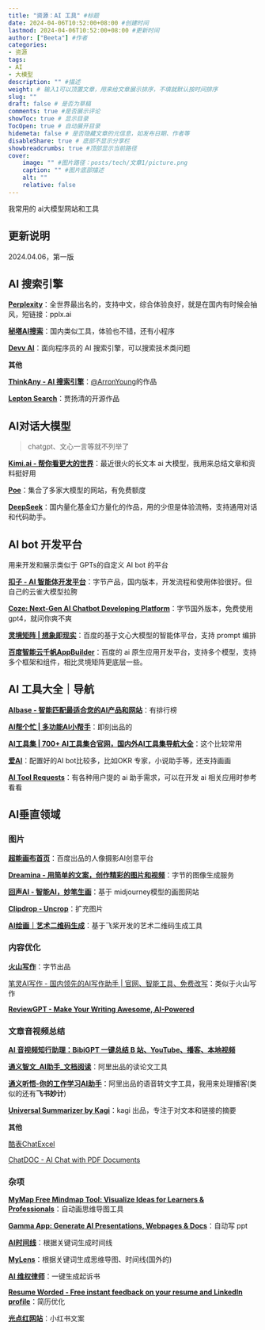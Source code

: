 ```yaml
---
title: "资源：AI 工具" #标题
date: 2024-04-06T10:52:00+08:00 #创建时间
lastmod: 2024-04-06T10:52:00+08:00 #更新时间
author: ["Beeta"] #作者
categories: 
- 资源
tags: 
- AI
- 大模型
description: "" #描述
weight: # 输入1可以顶置文章，用来给文章展示排序，不填就默认按时间排序
slug: ""
draft: false # 是否为草稿
comments: true #是否展示评论
showToc: true # 显示目录
TocOpen: true # 自动展开目录
hidemeta: false # 是否隐藏文章的元信息，如发布日期、作者等
disableShare: true # 底部不显示分享栏
showbreadcrumbs: true #顶部显示当前路径
cover:
    image: "" #图片路径：posts/tech/文章1/picture.png
    caption: "" #图片底部描述
    alt: ""
    relative: false
---
```

我常用的 ai大模型网站和工具

## 更新说明

2024.04.06，第一版

## AI 搜索引擎

[**Perplexity**](https://www.perplexity.ai/ "Perplexity")：全世界最出名的，支持中文，综合体验良好，就是在国内有时候会抽风，短链接：pplx.ai

[**秘塔AI搜索**](https://metaso.cn/ "秘塔AI搜索")：国内类似工具，体验也不错，还有小程序

[**Devv AI**](https://devv.ai/zh "Devv AI")：面向程序员的 AI 搜索引擎，可以搜索技术类问题

**其他**

[**ThinkAny - AI 搜索引擎**](https://thinkany.ai/zh "ThinkAny - AI 搜索引擎")：[@ArronYoung](https://okjk.co/cL7gkn "@ArronYoung")的作品

[**Lepton Search**](https://search.lepton.run/ "Lepton Search")：贾扬清的开源作品

## AI对话大模型

> chatgpt、文心一言等就不列举了

[**Kimi.ai - 帮你看更大的世界**](https://kimi.moonshot.cn/ "Kimi.ai - 帮你看更大的世界")：最近很火的长文本 ai 大模型，我用来总结文章和资料挺好用

[**Poe**](https://poe.com/ "Poe")：集合了多家大模型的网站，有免费额度

[**DeepSeek**](https://chat.deepseek.com/coder "DeepSeek")：国内量化基金幻方量化的作品，用的少但是体验流畅，支持通用对话和代码助手。

## AI bot 开发平台

用来开发和展示类似于 GPTs的自定义 AI bot 的平台

[**扣子 - AI 智能体开发平台**](https://www.coze.cn/ "扣子 - AI 智能体开发平台")：字节产品，国内版本，开发流程和使用体验很好。但自己的云雀大模型拉胯

[**Coze: Next-Gen AI Chatbot Developing Platform**](https://www.coze.com/ "Coze: Next-Gen AI Chatbot Developing Platform")：字节国外版本，免费使用 gpt4，就问你爽不爽

[**灵境矩阵 | 想象即现实**](https://agents.baidu.com/agent/create "灵境矩阵 | 想象即现实")：百度的基于文心大模型的智能体平台，支持 prompt 编排

[**百度智能云千帆AppBuilder**](https://cloud.baidu.com/product/AppBuilder "百度智能云千帆AppBuilder")：百度的 ai 原生应用开发平台，支持多个模型，支持多个框架和组件，相比灵境矩阵更底层一些。

## AI 工具大全｜导航

[**AIbase - 智能匹配最适合您的AI产品和网站**](https://top.aibase.com/ "AIbase - 智能匹配最适合您的AI产品和网站")：有排行榜

[**AI帮个忙 | 多功能AI小帮手**](https://aibang.run/ "AI帮个忙 | 多功能AI小帮手")：即刻出品的

[**AI工具集 | 700+ AI工具集合官网，国内外AI工具集导航大全**](https://ai-bot.cn/ "AI工具集 | 700+ AI工具集合官网，国内外AI工具集导航大全")：这个比较常用

[**爱AI**](https://chat.loveyou-ai.com/home "爱AI")：配置好的AI bot比较多，比如OKR 专家，小说助手等，还支持画画

[**AI Tool Requests**](https://theresanaiforthat.com/requests/ "AI Tool Requests")：有各种用户提的 ai 助手需求，可以在开发 ai 相关应用时参考看看

## AI垂直领域

### 图片

[**超能画布首页**](https://photo.baidu.com/photasy/home "超能画布首页")：百度出品的人像摄影AI创意平台

[**Dreamina - 用简单的文案，创作精彩的图片和视频**](https://dreamina.jianying.com/ai-tool/home "Dreamina - 用简单的文案，创作精彩的图片和视频")：字节的图像生成服务

[**回声AI - 智能AI，妙笔生画**](https://www.kaiecho.com/ "回声AI - 智能AI，妙笔生画")：基于 midjourney模型的画图网站

[**Clipdrop - Uncrop**](https://clipdrop.co/uncrop "Clipdrop - Uncrop")：扩充图片

[**AI绘画｜艺术二维码生成**](https://aistudio.baidu.com/community/app/1339?source=appCenter "AI绘画｜艺术二维码生成")：基于飞桨开发的艺术二维码生成工具

### 内容优化

[**火山写作**](https://www.writingo.net/document?docId=1 "火山写作")：字节出品

[笔灵AI写作 - 国内领先的AI写作助手 | 官网、智能工具、免费改写](https://ibiling.cn/ "笔灵AI写作 - 国内领先的AI写作助手 | 官网、智能工具、免费改写")：类似于火山写作

[**ReviewGPT - Make Your Writing Awesome, AI-Powered**](https://reviewgpt.net/ "ReviewGPT - Make Your Writing Awesome, AI-Powered")

### 文章音视频总结

[**AI 音视频知行助理：BibiGPT 一键总结 B 站、YouTube、播客、本地视频**](https://bibigpt.co/?lang=zh "AI 音视频知行助理：BibiGPT 一键总结 B 站、YouTube、播客、本地视频")

[**通义智文\_AI助手\_文档阅读**](https://tongyi.aliyun.com/zhiwen "通义智文_AI助手_文档阅读")：阿里出品的读论文工具

[**通义听悟-你的工作学习AI助手**](https://tingwu.aliyun.com/home "通义听悟-你的工作学习AI助手")：阿里出品的语音转文字工具，我用来处理播客(类似的还有**飞书妙计**)

[**Universal Summarizer by Kagi**](https://kagi.com/summarizer/index.html "Universal Summarizer by Kagi")：kagi 出品，专注于对文本和链接的摘要

**其他**

[酷表ChatExcel](https://chatexcel.com/ "酷表ChatExcel")

[ChatDOC - AI Chat with PDF Documents](https://chatdoc.com/ "ChatDOC - AI Chat with PDF Documents")

### 杂项

[**MyMap Free Mindmap Tool: Visualize Ideas for Learners & Professionals**](https://www.mymap.ai/mindmap "MyMap Free Mindmap Tool: Visualize Ideas for Learners & Professionals")：自动画思维导图工具

[**Gamma App: Generate AI Presentations, Webpages & Docs**](https://gamma.app/ "Gamma App: Generate AI Presentations, Webpages & Docs")：自动写 ppt

[**AI时间线**](http://www.ai-timeline.top/ "AI时间线")：根据关键词生成时间线

[**MyLens**](https://mylens.ai/ "MyLens")：根据关键词生成思维导图、时间线(国外的)

[**AI 维权律师**](https://ai-lawyer.yuanx.me/ "AI 维权律师")：一键生成起诉书

[**Resume Worded - Free instant feedback on your resume and LinkedIn profile**](https://resumeworded.com/ "Resume Worded - Free instant feedback on your resume and LinkedIn profile")：简历优化

[**光点红网站**](https://www.lightai.com.cn/ "光点红网站")：小红书文案
